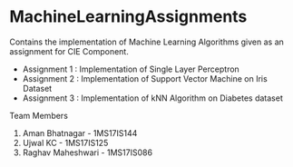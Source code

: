 # MachineLearningAssignments

Contains the implementation of Machine Learning Algorithms given as an assignment for CIE Component.

- Assignment 1 : Implementation of Single Layer Perceptron
- Assignment 2 : Implementation of Support Vector Machine on Iris Dataset
- Assignment 3 : Implementation of kNN Algorithm on Diabetes dataset

Team Members

1. Aman Bhatnagar - 1MS17IS144
2. Ujwal KC - 1MS17IS125
3. Raghav Maheshwari - 1MS17IS086

